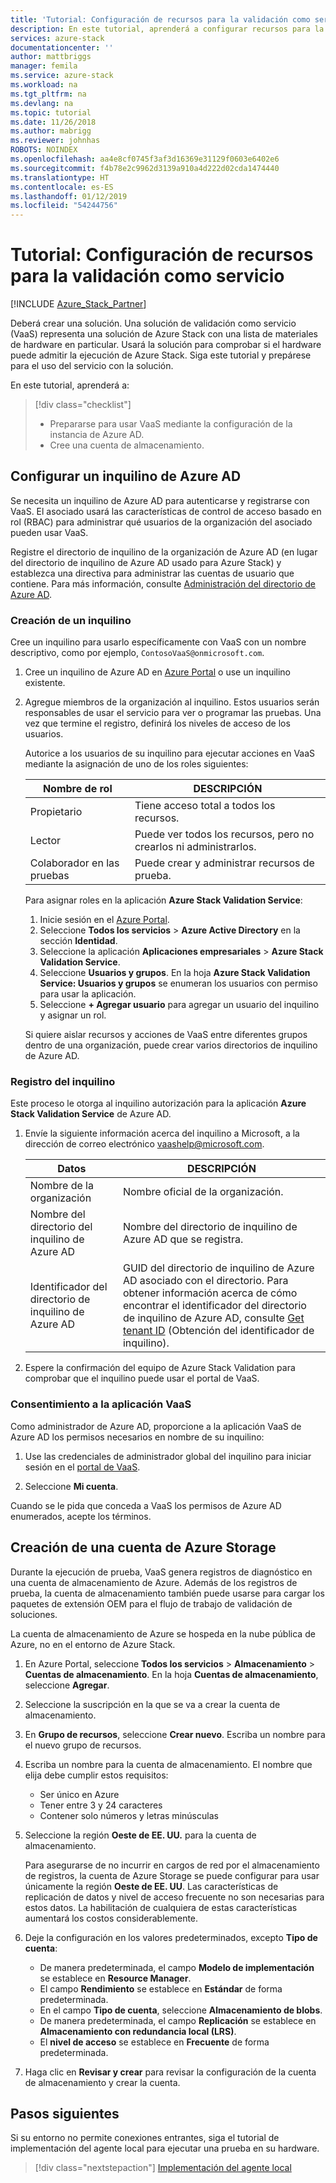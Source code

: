 ```yaml
---
title: 'Tutorial: Configuración de recursos para la validación como servicio | Microsoft Docs'
description: En este tutorial, aprenderá a configurar recursos para la validación como servicio.
services: azure-stack
documentationcenter: ''
author: mattbriggs
manager: femila
ms.service: azure-stack
ms.workload: na
ms.tgt_pltfrm: na
ms.devlang: na
ms.topic: tutorial
ms.date: 11/26/2018
ms.author: mabrigg
ms.reviewer: johnhas
ROBOTS: NOINDEX
ms.openlocfilehash: aa4e8cf0745f3af3d16369e31129f0603e6402e6
ms.sourcegitcommit: f4b78e2c9962d3139a910a4d222d02cda1474440
ms.translationtype: HT
ms.contentlocale: es-ES
ms.lasthandoff: 01/12/2019
ms.locfileid: "54244756"
---
```

# <a name="tutorial-set-up-resources-for-validation-as-a-service"></a>Tutorial: Configuración de recursos para la validación como servicio

[!INCLUDE [Azure_Stack_Partner](./includes/azure-stack-partner-appliesto.md)]

Deberá crear una solución. Una solución de validación como servicio (VaaS) representa una solución de Azure Stack con una lista de materiales de hardware en particular. Usará la solución para comprobar si el hardware puede admitir la ejecución de Azure Stack. Siga este tutorial y prepárese para el uso del servicio con la solución.

En este tutorial, aprenderá a:

> [!div class="checklist"]
> * Prepararse para usar VaaS mediante la configuración de la instancia de Azure AD.
> * Cree una cuenta de almacenamiento.

## <a name="configure-an-azure-ad-tenant"></a>Configurar un inquilino de Azure AD

Se necesita un inquilino de Azure AD para autenticarse y registrarse con VaaS. El asociado usará las características de control de acceso basado en rol (RBAC) para administrar qué usuarios de la organización del asociado pueden usar VaaS.

Registre el directorio de inquilino de la organización de Azure AD (en lugar del directorio de inquilino de Azure AD usado para Azure Stack) y establezca una directiva para administrar las cuentas de usuario que contiene. Para más información, consulte [Administración del directorio de Azure AD](https://docs.microsoft.com/azure/active-directory/active-directory-administer).

### <a name="create-a-tenant"></a>Creación de un inquilino

Cree un inquilino para usarlo específicamente con VaaS con un nombre descriptivo, como por ejemplo, `ContosoVaaS@onmicrosoft.com`.

1. Cree un inquilino de Azure AD en [Azure Portal](https://portal.azure.com) o use un inquilino existente. <!-- For instructions on creating new Azure AD tenants, see [Get started with Azure AD](https://docs.microsoft.com/azure/active-directory/get-started-azure-ad). -->

2. Agregue miembros de la organización al inquilino. Estos usuarios serán responsables de usar el servicio para ver o programar las pruebas. Una vez que termine el registro, definirá los niveles de acceso de los usuarios.
 
    Autorice a los usuarios de su inquilino para ejecutar acciones en VaaS mediante la asignación de uno de los roles siguientes:

    | Nombre de rol | DESCRIPCIÓN |
    |---------------------|------------------------------------------|
    | Propietario | Tiene acceso total a todos los recursos. |
    | Lector | Puede ver todos los recursos, pero no crearlos ni administrarlos. |
    | Colaborador en las pruebas | Puede crear y administrar recursos de prueba. |

    Para asignar roles en la aplicación **Azure Stack Validation Service**:

    1. Inicie sesión en el [Azure Portal](https://portal.azure.com).
    2. Seleccione **Todos los servicios** > **Azure Active Directory** en la sección **Identidad**.
    3. Seleccione la aplicación **Aplicaciones empresariales** > **Azure Stack Validation Service**.
    4. Seleccione **Usuarios y grupos**. En la hoja **Azure Stack Validation Service: Usuarios y grupos** se enumeran los usuarios con permiso para usar la aplicación.
    5. Seleccione **+ Agregar usuario** para agregar un usuario del inquilino y asignar un rol.
   
    Si quiere aislar recursos y acciones de VaaS entre diferentes grupos dentro de una organización, puede crear varios directorios de inquilino de Azure AD.

### <a name="register-your-tenant"></a>Registro del inquilino

Este proceso le otorga al inquilino autorización para la aplicación **Azure Stack Validation Service** de Azure AD.

1. Envíe la siguiente información acerca del inquilino a Microsoft, a la dirección de correo electrónico [vaashelp@microsoft.com](mailto:vaashelp@microsoft.com).

    | Datos | DESCRIPCIÓN |
    |--------------------------------|---------------------------------------------------------------------------------------------|
    | Nombre de la organización | Nombre oficial de la organización. |
    | Nombre del directorio del inquilino de Azure AD | Nombre del directorio de inquilino de Azure AD que se registra. |
    | Identificador del directorio de inquilino de Azure AD | GUID del directorio de inquilino de Azure AD asociado con el directorio. Para obtener información acerca de cómo encontrar el identificador del directorio de inquilino de Azure AD, consulte [Get tenant ID](https://docs.microsoft.com/azure/azure-resource-manager/resource-group-create-service-principal-portal#get-tenant-id) (Obtención del identificador de inquilino). |

2. Espere la confirmación del equipo de Azure Stack Validation para comprobar que el inquilino puede usar el portal de VaaS.

### <a name="consent-to-the-vaas-application"></a>Consentimiento a la aplicación VaaS

Como administrador de Azure AD, proporcione a la aplicación VaaS de Azure AD los permisos necesarios en nombre de su inquilino:

1. Use las credenciales de administrador global del inquilino para iniciar sesión en el [portal de VaaS](https://azurestackvalidation.com/). 

2. Seleccione **Mi cuenta**.

Cuando se le pida que conceda a VaaS los permisos de Azure AD enumerados, acepte los términos.

## <a name="create-an-azure-storage-account"></a>Creación de una cuenta de Azure Storage

Durante la ejecución de prueba, VaaS genera registros de diagnóstico en una cuenta de almacenamiento de Azure. Además de los registros de prueba, la cuenta de almacenamiento también puede usarse para cargar los paquetes de extensión OEM para el flujo de trabajo de validación de soluciones.

La cuenta de almacenamiento de Azure se hospeda en la nube pública de Azure, no en el entorno de Azure Stack.

1. En Azure Portal, seleccione **Todos los servicios** > **Almacenamiento** > **Cuentas de almacenamiento**. En la hoja **Cuentas de almacenamiento**, seleccione **Agregar**.

2. Seleccione la suscripción en la que se va a crear la cuenta de almacenamiento.

3. En **Grupo de recursos**, seleccione **Crear nuevo**. Escriba un nombre para el nuevo grupo de recursos.

4. Escriba un nombre para la cuenta de almacenamiento. El nombre que elija debe cumplir estos requisitos:
    - Ser único en Azure
    - Tener entre 3 y 24 caracteres
    - Contener solo números y letras minúsculas

5. Seleccione la región **Oeste de EE. UU.** para la cuenta de almacenamiento.

    Para asegurarse de no incurrir en cargos de red por el almacenamiento de registros, la cuenta de Azure Storage se puede configurar para usar únicamente la región **Oeste de EE. UU**. Las características de replicación de datos y nivel de acceso frecuente no son necesarias para estos datos. La habilitación de cualquiera de estas características aumentará los costos considerablemente.

6. Deje la configuración en los valores predeterminados, excepto **Tipo de cuenta**:

    - De manera predeterminada, el campo **Modelo de implementación** se establece en **Resource Manager**.
    - El campo **Rendimiento** se establece en **Estándar** de forma predeterminada.
    - En el campo **Tipo de cuenta**, seleccione **Almacenamiento de blobs**.
    - De manera predeterminada, el campo **Replicación** se establece en **Almacenamiento con redundancia local (LRS)**.
    - El **nivel de acceso** se establece en **Frecuente** de forma predeterminada.

7. Haga clic en **Revisar y crear** para revisar la configuración de la cuenta de almacenamiento y crear la cuenta.

## <a name="next-steps"></a>Pasos siguientes

Si su entorno no permite conexiones entrantes, siga el tutorial de implementación del agente local para ejecutar una prueba en su hardware.

> [!div class="nextstepaction"]
> [Implementación del agente local](azure-stack-vaas-local-agent.md)
